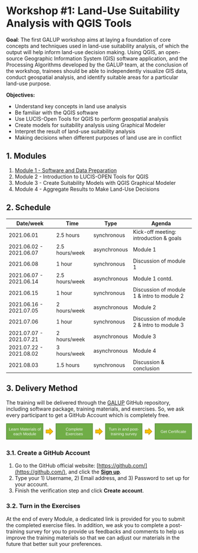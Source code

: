 # Workshop #1: Land-Use Suitability Analysis with QGIS Tools

**Goal**: The first GALUP workshop aims at laying a foundation of core
concepts and techniques used in land-use suitability analysis, of which the
output will help inform land-use decision making.
Using QGIS, an open-source Geographic Information System (GIS) software
application, and the Processing Algorithms developed by the GALUP team, at the
conclusion of the workshop, trainees should be able to independently visualize
GIS data, conduct geospatial analysis, and identify suitable areas for a
particular land-use purpose.

**Objectives:**

- Understand key concepts in land use analysis
- Be familiar with the QGIS software
- Use LUCIS-Open Tools for QGIS to perform geospatial analysis
- Create models for suitability analysis using Graphical Modeler
- Interpret the result of land-use suitability analysis
- Making decisions when different purposes of land use are in conflict

## 1. Modules

1. [Module 1 - Software and Data Preparation](https://github.com/SERVIR-WA/GALUP/blob/master/training/1_lu/modules/module1.md)
2. Module 2 - Introduction to LUCIS-OPEN Tools for QGIS
3. Module 3 - Create Suitability Models with QGIS Graphical Modeler
4. Module 4 - Aggregate Results to Make Land-Use Decisions

## 2. Schedule

| Date/week               | Time           | Type         | Agenda                                     |
|-------------------------|----------------|--------------|--------------------------------------------|
| 2021.06.01              | 2.5 hours      | synchronous  | Kick-off meeting: introduction & goals     |
| 2021.06.02 - 2021.06.07 | 2.5 hours/week | asynchronous | Module 1                                   |
| 2021.06.08              | 1 hour         | synchronous  | Discussion of module 1                     |
| 2021.06.07 - 2021.06.14 | 2.5 hours/week | asynchronous | Module 1 contd.                            |
| 2021.06.15              | 1 hour         | synchronous  | Discussion of module 1 & intro to module 2 |
| 2021.06.16 - 2021.07.05 | 2 hours/week   | asynchronous | Module 2                                   |
| 2021.07.06              | 1 hour         | synchronous  | Discussion of module 2 & intro to module 3 |
| 2021.07.07 - 2021.07.21 | 2 hours/week   | asynchronous | Module 3                                   |
| 2021.07.22 - 2021.08.02 | 3 hours/week   | asynchronous | Module 4                                   |
| 2021.08.03              | 1.5 hours      | synchronous  | Discussion & conclusion                    |

## 3. Delivery Method

The training will be delivered through the
[GALUP](https://github.com/SERVIR-WA/GALUP) GitHub repository, including
software package, training materials, and exercises. So, we ask every
participant to get a GitHub Account which is completely free.

![training_workflow](../../../images/training_workflow.svg)

### 3.1. Create a GitHub Account

1. Go to the GitHub official website: [https://github.com/](https://github.com/), and click the [**Sign up**](https://github.com/join?ref_cta=Sign+up&ref_loc=header+logged+out&ref_page=%2F&source=header-home).
2. Type your 1) Username, 2) Email address, and 3) Password to set up for your account.
3. Finish the verification step and click **Create account**.

### 3.2. Turn in the Exercises

At the end of every Module, a dedicated link is provided for you to submit the
completed exercise files. In addition, we ask you to complete a post-training
survey for you to provide us feedbacks and comments to help us improve the
training materials so that we can adjust our materials in the future that
better suit your preferences.
